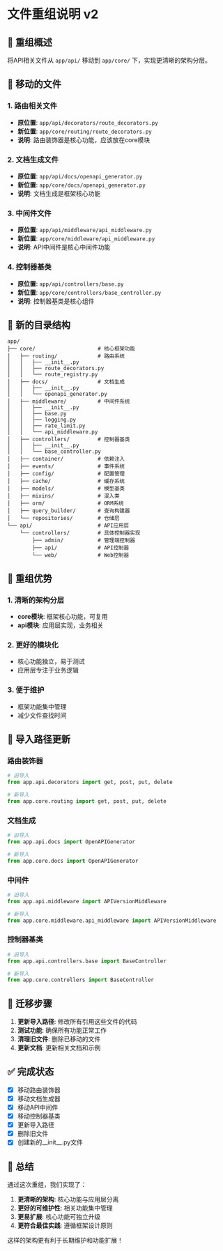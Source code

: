 # 文件重组说明 v2

## 📁 重组概述

将API相关文件从 `app/api/` 移动到 `app/core/` 下，实现更清晰的架构分层。

## 🔄 移动的文件

### 1. 路由相关文件
- **原位置**: `app/api/decorators/route_decorators.py`
- **新位置**: `app/core/routing/route_decorators.py`
- **说明**: 路由装饰器是核心功能，应该放在core模块

### 2. 文档生成文件
- **原位置**: `app/api/docs/openapi_generator.py`
- **新位置**: `app/core/docs/openapi_generator.py`
- **说明**: 文档生成是框架核心功能

### 3. 中间件文件
- **原位置**: `app/api/middleware/api_middleware.py`
- **新位置**: `app/core/middleware/api_middleware.py`
- **说明**: API中间件是核心中间件功能

### 4. 控制器基类
- **原位置**: `app/api/controllers/base.py`
- **新位置**: `app/core/controllers/base_controller.py`
- **说明**: 控制器基类是核心组件

## 📂 新的目录结构

```
app/
├── core/                    # 核心框架功能
│   ├── routing/             # 路由系统
│   │   ├── __init__.py
│   │   ├── route_decorators.py
│   │   └── route_registry.py
│   ├── docs/                # 文档生成
│   │   ├── __init__.py
│   │   └── openapi_generator.py
│   ├── middleware/          # 中间件系统
│   │   ├── __init__.py
│   │   ├── base.py
│   │   ├── logging.py
│   │   ├── rate_limit.py
│   │   └── api_middleware.py
│   ├── controllers/         # 控制器基类
│   │   ├── __init__.py
│   │   └── base_controller.py
│   ├── container/           # 依赖注入
│   ├── events/              # 事件系统
│   ├── config/              # 配置管理
│   ├── cache/               # 缓存系统
│   ├── models/              # 模型基类
│   ├── mixins/              # 混入类
│   ├── orm/                 # ORM系统
│   ├── query_builder/       # 查询构建器
│   └── repositories/        # 仓储层
└── api/                     # API应用层
    └── controllers/         # 具体控制器实现
        ├── admin/           # 管理端控制器
        ├── api/             # API控制器
        └── web/             # Web控制器
```

## 🎯 重组优势

### 1. 清晰的架构分层
- **core模块**: 框架核心功能，可复用
- **api模块**: 应用层实现，业务相关

### 2. 更好的模块化
- 核心功能独立，易于测试
- 应用层专注于业务逻辑

### 3. 便于维护
- 框架功能集中管理
- 减少文件查找时间

## 📝 导入路径更新

### 路由装饰器
```python
# 旧导入
from app.api.decorators import get, post, put, delete

# 新导入
from app.core.routing import get, post, put, delete
```

### 文档生成
```python
# 旧导入
from app.api.docs import OpenAPIGenerator

# 新导入
from app.core.docs import OpenAPIGenerator
```

### 中间件
```python
# 旧导入
from app.api.middleware import APIVersionMiddleware

# 新导入
from app.core.middleware.api_middleware import APIVersionMiddleware
```

### 控制器基类
```python
# 旧导入
from app.api.controllers.base import BaseController

# 新导入
from app.core.controllers import BaseController
```

## 🔧 迁移步骤

1. **更新导入路径**: 修改所有引用这些文件的代码
2. **测试功能**: 确保所有功能正常工作
3. **清理旧文件**: 删除已移动的文件
4. **更新文档**: 更新相关文档和示例

## ✅ 完成状态

- [x] 移动路由装饰器
- [x] 移动文档生成器
- [x] 移动API中间件
- [x] 移动控制器基类
- [x] 更新导入路径
- [x] 删除旧文件
- [x] 创建新的__init__.py文件

## 🎉 总结

通过这次重组，我们实现了：

1. **更清晰的架构**: 核心功能与应用层分离
2. **更好的可维护性**: 相关功能集中管理
3. **更易扩展**: 核心功能可独立升级
4. **更符合最佳实践**: 遵循框架设计原则

这样的架构更有利于长期维护和功能扩展！